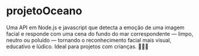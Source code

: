 # projetoOceano
Uma API em Node.js e javascript que detecta a emoção de uma imagem facial e responde com uma cena do fundo do mar correspondente — limpo, neutro ou poluído — tornando o reconhecimento facial mais visual, educativo e lúdico. Ideal para projetos com crianças. 🌊🐠🧠
